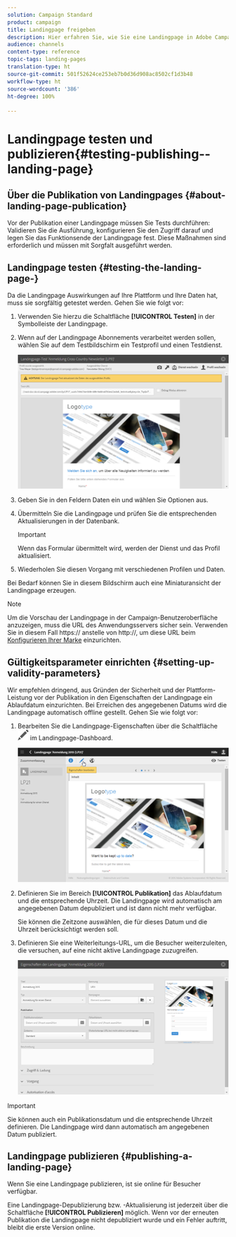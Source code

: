 ```yaml
---
solution: Campaign Standard
product: campaign
title: Landingpage freigeben
description: Hier erfahren Sie, wie Sie eine Landingpage in Adobe Campaign testen und publizieren können.
audience: channels
content-type: reference
topic-tags: landing-pages
translation-type: ht
source-git-commit: 501f52624ce253eb7b0d36d908ac8502cf1d3b48
workflow-type: ht
source-wordcount: '386'
ht-degree: 100%

---
```



# Landingpage testen und publizieren{#testing-publishing--landing-page}

## Über die Publikation von Landingpages {#about-landing-page-publication}

Vor der Publikation einer Landingpage müssen Sie Tests durchführen: Validieren Sie die Ausführung, konfigurieren Sie den Zugriff darauf und legen Sie das Funktionsende der Landingpage fest. Diese Maßnahmen sind erforderlich und müssen mit Sorgfalt ausgeführt werden.

## Landingpage testen       {#testing-the-landing-page-}

Da die Landingpage Auswirkungen auf Ihre Plattform und Ihre Daten hat, muss sie sorgfältig getestet werden. Gehen Sie wie folgt vor:

1. Verwenden Sie hierzu die Schaltfläche **[!UICONTROL Testen]** in der Symbolleiste der Landingpage.
1. Wenn auf der Landingpage Abonnements verarbeitet werden sollen, wählen Sie auf dem Testbildschirm ein Testprofil und einen Testdienst.

   ![](assets/lp_test_2.png)

1. Geben Sie in den Feldern Daten ein und wählen Sie Optionen aus.
1. Übermitteln Sie die Landingpage und prüfen Sie die entsprechenden Aktualisierungen in der Datenbank.

   >[!IMPORTANT]
   >
   >Wenn das Formular übermittelt wird, werden der Dienst und das Profil aktualisiert.

1. Wiederholen Sie diesen Vorgang mit verschiedenen Profilen und Daten.

Bei Bedarf können Sie in diesem Bildschirm auch eine Miniaturansicht der Landingpage erzeugen.

>[!NOTE]
>
>Um die Vorschau der Landingpage in der Campaign-Benutzeroberfläche anzuzeigen, muss die URL des Anwendungsservers sicher sein. Verwenden Sie in diesem Fall https:// anstelle von http://, um diese URL beim [Konfigurieren Ihrer Marke](../../administration/using/branding.md#configuring-and-using-brands) einzurichten.

## Gültigkeitsparameter einrichten       {#setting-up-validity-parameters}

Wir empfehlen dringend, aus Gründen der Sicherheit und der Plattform-Leistung vor der Publikation in den Eigenschaften der Landingpage ein Ablaufdatum einzurichten. Bei Erreichen des angegebenen Datums wird die Landingpage automatisch offline gestellt. Gehen Sie wie folgt vor:

1. Bearbeiten Sie die Landingpage-Eigenschaften über die Schaltfläche ![](assets/edit_darkgrey-24px.png) im Landingpage-Dashboard.

   ![](assets/lp_edit_properties_button.png)

1. Definieren Sie im Bereich **[!UICONTROL Publikation]** das Ablaufdatum und die entsprechende Uhrzeit. Die Landingpage wird automatisch am angegebenen Datum depubliziert und ist dann nicht mehr verfügbar.

   Sie können die Zeitzone auswählen, die für dieses Datum und die Uhrzeit berücksichtigt werden soll.

1. Definieren Sie eine Weiterleitungs-URL, um die Besucher weiterzuleiten, die versuchen, auf eine nicht aktive Landingpage zuzugreifen.

   ![](assets/lp_settings_general.png)

>[!IMPORTANT]
>
>Sie können auch ein Publikationsdatum und die entsprechende Uhrzeit definieren. Die Landingpage wird dann automatisch am angegebenen Datum publiziert.

## Landingpage publizieren       {#publishing-a-landing-page}

Wenn Sie eine Landingpage publizieren, ist sie online für Besucher verfügbar.

Eine Landingpage-Depublizierung bzw. -Aktualisierung ist jederzeit über die Schaltfläche **[!UICONTROL Publizieren]** möglich. Wenn vor der erneuten Publikation die Landingpage nicht depubliziert wurde und ein Fehler auftritt, bleibt die erste Version online.
